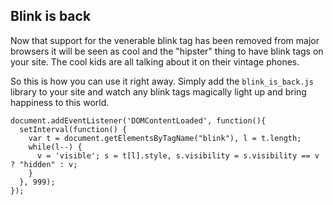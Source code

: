 ## Blink is back

Now that support for the venerable blink tag has been removed from major browsers it will be seen as cool and the "hipster" thing to have blink tags on your site.  The cool kids are all talking about it on their vintage phones.

So this is how you can use it right away.  Simply add the `blink_is_back.js` library to your site and watch any blink tags magically light up and bring happiness to this world.

    document.addEventListener('DOMContentLoaded', function(){
      setInterval(function() {
        var t = document.getElementsByTagName("blink"), l = t.length;
        while(l--) {
          v = 'visible'; s = t[l].style, s.visibility = s.visibility == v ? "hidden" : v;
        }
      }, 999);
    });

